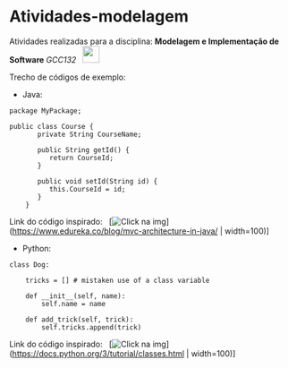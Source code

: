 # **Atividades-modelagem**
Atividades realizadas para a disciplina: **Modelagem e Implementação de Software** *GCC132* &nbsp; <img src="https://files.catbox.moe/t1dnzj.gif" width="30">


Trecho de códigos de exemplo:

* Java:

```
package MyPackage;

public class Course {
       private String CourseName;

       public String getId() {
          return CourseId;
       }

       public void setId(String id) {
          this.CourseId = id;
       }
    }
```

Link do código inspirado: &nbsp; [![Click na img](https://files.catbox.moe/3u974x.png)](https://www.edureka.co/blog/mvc-architecture-in-java/ | width=100)]

* Python:

```
class Dog:

    tricks = [] # mistaken use of a class variable

    def __init__(self, name):
        self.name = name

    def add_trick(self, trick):
        self.tricks.append(trick)
```

Link do código inspirado: &nbsp; [![Click na img](https://files.catbox.moe/y5vbzr.png)](https://docs.python.org/3/tutorial/classes.html | width=100)]

